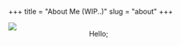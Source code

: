 +++
title = "About Me (WIP..)"
slug = "about"
+++

<div>
<div style="width:30%;float:left;">
<img align="left" src="/images/me.png">
</div>
<div style="width:70%; float:left;">
<p style="margin-left:10px;">
Hello;
</p>
</div>

</div>


